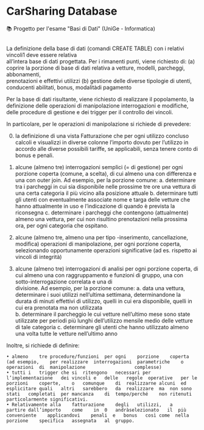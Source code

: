 # CarSharing Database
📚 Progetto per l'esame "Basi di Dati" (UniGe - Informatica)

## 

La	definizione	della	base	di	dati	(comandi	CREATE	TABLE)	con	i	relativi	vincoli1 deve	essere	relativa	
all’intera	base	di	dati	progettata.
Per	i	rimanenti	punti, viene	richiesto	di:
  (a) coprire	la	porzione	di	base	di	dati	relativa	a	vetture,	modelli,	parcheggi,	abbonamenti,	
      prenotazioni	e	effettivi	utilizzi
  (b) gestione	delle	diverse	tipologie	di	utenti,	conducenti	abilitati,	bonus,	modalitàdi	
      pagamento
      
Per la	base	di	dati	risultante,	viene	richiesto di	realizzare	il	popolamento,	la definizione	delle	operazioni	di	manipolazione interrogazioni	e	modifiche,	delle	procedure	di gestione	e	dei	trigger per	il	controllo	dei	vincoli.

In	particolare,	per	le	operazioni	di	manipolazione	si	richiede	di prevedere:

0. la	definizione	di	una	vista	Fatturazione	che	per	ogni	utilizzo	concluso	calcoli	e	visualizzi	in diverse	colonne	l’importo	dovuto	per	l’utilizzo	in	accordo	alle	diverse	possibili	tariffe,	se applicabili,	senza	tenere	conto	di	bonus	e	penali.	

1. alcune	(almeno	tre) interrogazioni	semplici (=	di	gestione) per	ogni	porzione coperta (comune,	a	scelta),	di	cui	almeno	una	con	differenza e	una	con outer	join.	Ad	esempio,	per	la	porzione comune:
    a. determinare tra i parcheggi	in	cui	sia	disponibile	nelle	prossime	tre	ore	una	vettura	di una	certa	categoria	il	più vicino	alla	posizione	attuale	
    b. determinare tutti gli utenti con eventualmente associate nome e targa delle vetture che hanno attualmente	in uso e l’indicazione di quando è prevista la	            riconsegna
    c. determinare	i	parcheggi	che	contengono	(attualmente)	almeno	una	vettura,	per	cui	non	risultino	prenotazioni	nella	prossima	ora,	per	ogni	categoria	che	        ospitano.	
    
2. alcune	(almeno	tre,	almeno	una	per	tipo	-inserimento,	cancellazione,	modifica)	operazioni	di	manipolazione,	per	ogni	porzione	coperta,	selezionando	opportunamente	operazioni	significative	(ad	es.	rispetto	ai	vincoli	di	integrità)

3. alcune	(almeno	tre)	interrogazioni	di	analisi	per	ogni	porzione	coperta,	di	cui	almeno	una	con
raggruppamento	e	funzioni di	gruppo,	una	con sotto-interrogazione	correlata	e	una	di	
divisione.	Ad	esempio,	per	la	porzione	comune:	
    a. data	una	vettura,	determinare	i	suoi	utilizzi	nell’ultima	settimana,	determinandone	la	durata	di	minuti	effettivi	di utilizzo,	quelli	in	cui	era	          disponibile,	quelli	in	cui	era	prenotata	ma	non	utilizzata	
    b. determinare	il	parcheggio	le	cui	vetture nell’ultimo	mese	sono	state	utilizzate	per	periodi	più	lunghi	dell’utilizzo	mensile	medio	delle	vetture	di	          tale	categoria
    c. determinare	gli	utenti	che	hanno	utilizzato almeno	una	volta	tutte	le	vetture	nell’ultimo anno
    
    
Inoltre,	 si	richiede	di	definire:

    • almeno	tre	procedure/funzioni	per	ogni	porzione	coperta	(ad	esempio,	per	realizzare	interrogazioni	parametriche	o	operazioni	di	manipolazione	               complesse)
    • tutti	i	trigger	che	si	ritengono	necessari per	l’implementazione	dei	vincoli	e	delle	regole	operative	per	le	porzioni	coperte,	o	comunque	di	realizzarne	alcuni	ed	esplicitare	quali	altri	sarebbero	da	realizzare	ma	non	sono	stati	completati	per	mancanza	di	tempo/perché	non	ritenuti	particolarmente significativi.
    • Relativamente	alla	fatturazione	degli	utilizzi,	a	partire	dall’importo	come	in	0	andràselezionato	il	più conveniente	applicandovi	penali	e	bonus	cosı̀ come	nella	porzione	specifica	assegnata	al	gruppo.
   
